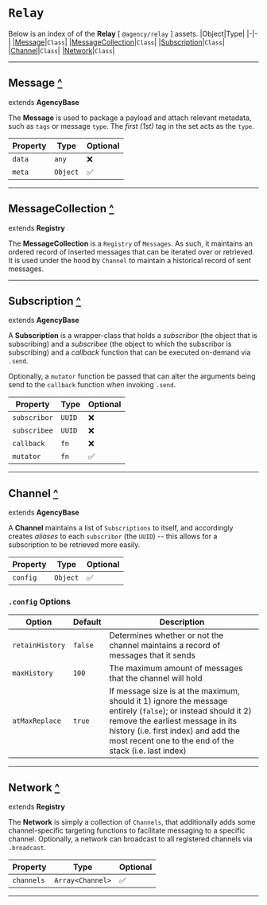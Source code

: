# **`Relay`**
Below is an index of of the **Relay** [ `@agency/relay` ] assets.
|Object|Type|
|-|-|
|[Message](#message)|`Class`|
|[MessageCollection](#messagecollection)|`Class`|
|[Subscription](#subscription)|`Class`|
|[Channel](#channel)|`Class`|
|[Network](#network)|`Class`|

---

## Message [^](#relay)
extends **AgencyBase**

The **Message** is used to package a payload and attach relevant metadata, such as `tags` or message `type`.  The *first (1st)* tag in the set acts as the `type`.

|Property|Type|Optional|
|-|-|-|
|`data`|`any`|❌|
|`meta`|`Object`|✅|

---

## MessageCollection [^](#relay)
extends **Registry**

The **MessageCollection** is a `Registry` of `Messages`.  As such, it maintains an ordered record of inserted messages that can be iterated over or retrieved.  It is used under the hood by `Channel` to maintain a historical record of sent messages.

---

## Subscription [^](#relay)
extends **AgencyBase**

A **Subscription** is a wrapper-class that holds a *subscribor* (the object that is subscribing) and a *subscribee* (the object to which the subscribor is subscribing) and a *callback* function that can be executed on-demand via `.send`.

Optionally, a `mutator` function be passed that can alter the arguments being send to the `callback` function when invoking `.send`.

|Property|Type|Optional|
|-|-|-|
|`subscribor`|`UUID`|❌|
|`subscribee`|`UUID`|❌|
|`callback`|`fn`|❌|
|`mutator`|`fn`|✅|

---

## Channel [^](#relay)
extends **AgencyBase**

A **Channel** maintains a list of `Subscriptions` to itself, and accordingly creates *aliases* to each `subscribor` (the `UUID`) -- this allows for a subscription to be retrieved more easily.

|Property|Type|Optional|
|-|-|-|
|`config`|`Object`|✅|

### `.config` Options
|Option|Default|Description|
|-|-|-|
|`retainHistory`|`false`|Determines whether or not the channel maintains a record of messages that it sends|
|`maxHistory`|`100`|The maximum amount of messages that the channel will hold|
|`atMaxReplace`|`true`|If message size is at the maximum, should it 1) ignore the message entirely (`false`); or instead should it 2) remove the earliest message in its history (i.e. first index) and add the most recent one to the end of the stack (i.e. last index)|

---

## Network [^](#relay)
extends **Registry**

The **Network** is simply a collection of `Channels`, that additionally adds some channel-specific targeting functions to facilitate messaging to a specific channel.  Optionally, a network can broadcast to all registered channels via `.broadcast`.

|Property|Type|Optional|
|-|-|-|
|`channels`|`Array<Channel>`|✅|

---